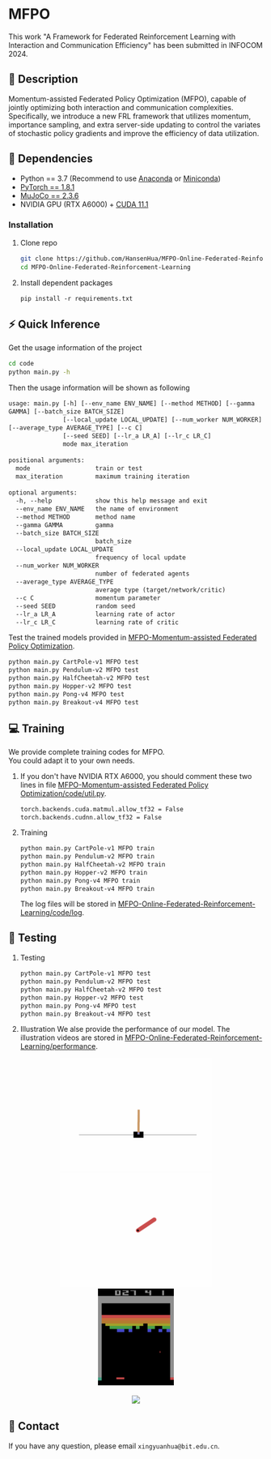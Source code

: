 # MFPO
This work "A Framework for Federated Reinforcement Learning with Interaction and Communication Efficiency" has been submitted in INFOCOM 2024.
## :page_facing_up: Description
Momentum-assisted Federated Policy Optimization (MFPO), capable of jointly optimizing both interaction and communication complexities. Specifically, we introduce a new FRL framework that utilizes momentum, importance sampling, and extra server-side updating to control the variates of stochastic policy gradients and improve the efficiency of data utilization.
## :wrench: Dependencies
- Python == 3.7 (Recommend to use [Anaconda](https://www.anaconda.com/download/#linux) or [Miniconda](https://docs.conda.io/en/latest/miniconda.html))
- [PyTorch == 1.8.1](https://pytorch.org/)
- [MuJoCo == 2.3.6](http://www.mujoco.org) 
- NVIDIA GPU (RTX A6000) + [CUDA 11.1](https://developer.nvidia.com/cuda-downloads)
### Installation
1. Clone repo
    ```bash
    git clone https://github.com/HansenHua/MFPO-Online-Federated-Reinforcement-Learning.git
    cd MFPO-Online-Federated-Reinforcement-Learning
    ```
2. Install dependent packages
    ```
    pip install -r requirements.txt
    ```
## :zap: Quick Inference

Get the usage information of the project
```bash
cd code
python main.py -h
```
Then the usage information will be shown as following
```
usage: main.py [-h] [--env_name ENV_NAME] [--method METHOD] [--gamma GAMMA] [--batch_size BATCH_SIZE]
               [--local_update LOCAL_UPDATE] [--num_worker NUM_WORKER] [--average_type AVERAGE_TYPE] [--c C]
               [--seed SEED] [--lr_a LR_A] [--lr_c LR_C]
               mode max_iteration

positional arguments:
  mode                  train or test
  max_iteration         maximum training iteration

optional arguments:
  -h, --help            show this help message and exit
  --env_name ENV_NAME   the name of environment
  --method METHOD       method name
  --gamma GAMMA         gamma
  --batch_size BATCH_SIZE
                        batch_size
  --local_update LOCAL_UPDATE
                        frequency of local update
  --num_worker NUM_WORKER
                        number of federated agents
  --average_type AVERAGE_TYPE
                        average type (target/network/critic)
  --c C                 momentum parameter
  --seed SEED           random seed
  --lr_a LR_A           learning rate of actor
  --lr_c LR_C           learning rate of critic
```
Test the trained models provided in [MFPO-Momentum-assisted Federated Policy Optimization](https://github.com/HansenHua/MFPO-Online-Federated-Reinforcement-Learning/tree/main/log).
```
python main.py CartPole-v1 MFPO test
python main.py Pendulum-v2 MFPO test
python main.py HalfCheetah-v2 MFPO test
python main.py Hopper-v2 MFPO test
python main.py Pong-v4 MFPO test
python main.py Breakout-v4 MFPO test
```
## :computer: Training

We provide complete training codes for MFPO.<br>
You could adapt it to your own needs.

1. If you don't have NVIDIA RTX A6000, you should comment these two lines in file
[MFPO-Momentum-assisted Federated Policy Optimization/code/util.py](https://github.com/HansenHua/MFPO-Online-Federated-Reinforcement-Learning/tree/main/code/util.py).
	```
	torch.backends.cuda.matmul.allow_tf32 = False
	torch.backends.cudnn.allow_tf32 = False
	```
2. Training
	```
    python main.py CartPole-v1 MFPO train
    python main.py Pendulum-v2 MFPO train
	python main.py HalfCheetah-v2 MFPO train
	python main.py Hopper-v2 MFPO train
    python main.py Pong-v4 MFPO train
    python main.py Breakout-v4 MFPO train
	```
	The log files will be stored in [MFPO-Online-Federated-Reinforcement-Learning/code/log](https://github.com/HansenHua/MFPO-Online-Federated-Reinforcement-Learning/tree/main/code/log).
## :checkered_flag: Testing
1. Testing
	```
	python main.py CartPole-v1 MFPO test
    python main.py Pendulum-v2 MFPO test
	python main.py HalfCheetah-v2 MFPO test
	python main.py Hopper-v2 MFPO test
    python main.py Pong-v4 MFPO test
    python main.py Breakout-v4 MFPO test
	```
2. Illustration
We alse provide the performance of our model. The illustration videos are stored in [MFPO-Online-Federated-Reinforcement-Learning/performance](https://github.com/HansenHua/MFPO-Online-Federated-Reinforcement-Learning/tree/main/performance).

<center class="half">
<img src="./performance/CartPole-v1/CartPort.gif" width=300/>
</center>
<center class="half">
<img src="./performance/Pendulum-v2/Pendulum.gif" width=300/>
</center>
<center class="half">
<img src="./performance/Breakout-v4/Breakout.gif" width=150/>
</center>
<br/>
<center class="half">
<img src="./performance/Pong-v4/Pong.gif" width=97.5/>
</center>

## :e-mail: Contact

If you have any question, please email `xingyuanhua@bit.edu.cn`.
